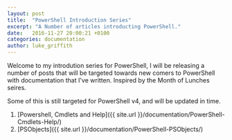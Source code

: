 ```yaml
---
layout: post
title:  "PowerShell Introduction Series"
excerpt: "A Number of articles introducting PowerShell."
date:   2016-11-27 20:00:21 +0100
categories: documentation
author: luke_griffith
---
```


Welcome to my introdution series for PowerShell, I will be releasing a number of posts that will be targeted towards new comers to PowerShell with documentation that I've written. Inspired by the Month of Lunches seires.

Some of this is still targeted for PowerShell v4, and will be updated in time. 

1. [Powershell, Cmdlets and Help]({{ site.url }}/documentation/PowerShell-Cmdlets-Help/)
2. [PSObjects]({{ site.url }}/documentation/PowerShell-PSObjects/)